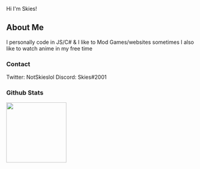 Hi I'm Skies!

## About Me
I personally code in JS/C# & I like to Mod Games/websites sometimes I also like to watch anime in my free time

### Contact
Twitter: NotSkieslol
Discord: Skies#2001

### Github Stats
<img src='https://github-readme-stats.vercel.app/api?username=Skieslol&show_icons=true&theme=dark' height="160">
